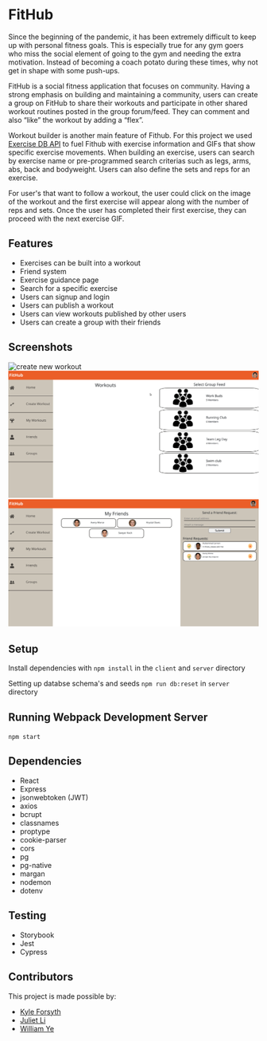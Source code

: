 # FitHub

Since the beginning of the pandemic, it has been extremely difficult to keep up with personal fitness goals. This is especially true for any gym goers who miss the social element of going to the gym and needing the extra motivation. Instead of becoming a coach potato during these times, why not get in shape with some push-ups.

FitHub is a social fitness application that focuses on community. Having a strong emphasis on building and maintaining a community, users can create a group on FitHub to share their workouts and participate in other shared workout routines  posted in the group forum/feed. They can comment and also “like” the workout by adding a “flex”.

Workout builder is another main feature of Fithub. For this project we used [Exercise DB API](https://rapidapi.com/justin-WFnsXH_t6/api/exercisedb/) to fuel Fithub with exercise information and GIFs that show specific exercise movements. When building an exercise, users can search by exercise name or pre-programmed search criterias such as legs, arms, abs, back and bodyweight. Users can also define the sets and reps for an exercise.

For user's that want to follow a workout, the user could click on the image of the workout and the first exercise will appear along with the number of reps and sets. Once the user has completed their first exercise, they can proceed with the next exercise GIF.

## Features

- Exercises can be built into a workout
- Friend system
- Exercise guidance page
- Search for a specific exercise
- Users can signup and login
- Users can publish a workout
- Users can view workouts published by other users
- Users can create a group with their friends

## Screenshots

![create new workout](./screenshots/create_workout.gif)
![like nad comment](./screenshots/like_and_comment.gif)
![friend request](./screenshots/friend_request.gif)

## Setup

Install dependencies with `npm install` in the `client` and `server` directory

Setting up databse schema's and seeds `npm run db:reset` in `server` directory

## Running Webpack Development Server

`npm start`

## Dependencies

- React
- Express
- jsonwebtoken (JWT)
- axios
- bcrupt
- classnames
- proptype
- cookie-parser
- cors
- pg
- pg-native
- margan
- nodemon
- dotenv

## Testing

- Storybook
- Jest
- Cypress

## Contributors

This project is made possible by:

- [Kyle Forsyth](https://github.com/cupokyle)
- [Juliet Li](https://github.com/Julietmtl)
- [William Ye](https://github.com/zeeplo)
